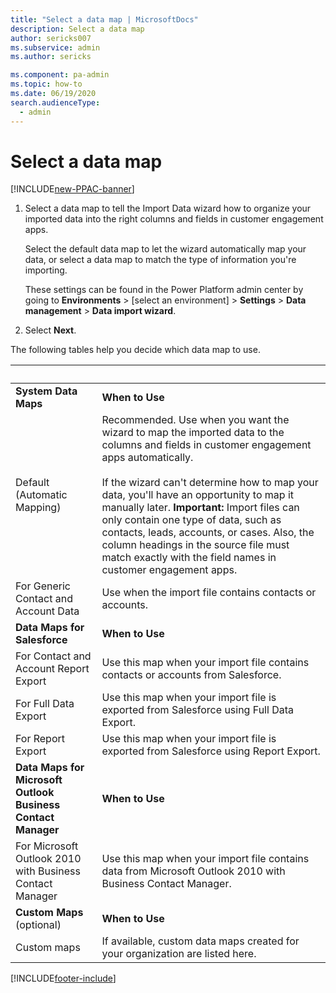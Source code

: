 ```yaml
---
title: "Select a data map | MicrosoftDocs"
description: Select a data map
author: sericks007
ms.subservice: admin
ms.author: sericks

ms.component: pa-admin
ms.topic: how-to
ms.date: 06/19/2020
search.audienceType: 
  - admin
---
```


# Select a data map

[!INCLUDE[new-PPAC-banner](~/includes/new-PPAC-banner.md)]

1. Select a data map to tell the Import Data wizard how to organize your imported data into the right columns and fields in customer engagement apps.  
  
   Select the default data map to let the wizard automatically map your data, or select a data map to match the type of information you're importing.  

   These settings can be found in the Power Platform admin center by going to **Environments** > [select an environment] > **Settings** > **Data management** > **Data import wizard**.
  
2. Select **Next**.  
   
The following tables help you decide which data map to use.  

|  &nbsp;  |   &nbsp;  |
|-------------|------|
|  **System Data Maps**   | **When to Use**    |
|     Default (Automatic Mapping)      | Recommended. Use when you want the wizard to map the imported data to the columns and fields in customer engagement apps automatically.<br /><br /> If the wizard can't determine how to map your data, you'll have an opportunity to map it manually later. **Important:**  Import files can only contain one type of data, such as contacts, leads, accounts, or cases. Also, the column headings in the source file must match exactly with the field names in customer engagement apps. |
| For Generic Contact and Account Data |  Use when the import file contains contacts or accounts.   |
| **Data Maps for Salesforce** | **When to Use**      |
|  For Contact and Account Report Export  |   Use this map when your import file contains contacts or accounts from Salesforce.    |
|  For Full Data Export  | Use this map when your import file is exported from Salesforce using Full Data Export. |
| For Report Export  |  Use this map when your import file is exported from Salesforce using Report Export.   |
| **Data Maps for Microsoft Outlook Business Contact Manager**  | **When to Use**    |
| For Microsoft Outlook 2010 with Business Contact Manager | Use this map when your import file contains data from Microsoft Outlook 2010 with Business Contact Manager. |
|  **Custom Maps** (optional)   | **When to Use**    |  
|  Custom maps   |   If available, custom data maps created for your organization are listed here.   |  
  


[!INCLUDE[footer-include](../includes/footer-banner.md)]
